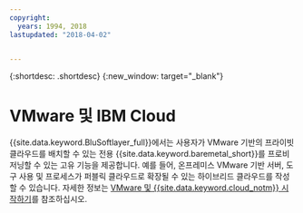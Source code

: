 ```yaml
---
copyright:
  years: 1994, 2018
lastupdated: "2018-04-02"


---
```


{:shortdesc: .shortdesc}
{:new_window: target="_blank"}

# VMware 및 IBM Cloud

{{site.data.keyword.BluSoftlayer_full}}에서는 사용자가 VMware 기반의 프라이빗 클라우드를 배치할 수 있는 전용
{{site.data.keyword.baremetal_short}}를 프로비저닝할 수 있는 고유 기능을 제공합니다. 예를 들어, 온프레미스 VMware 기반 서버, 도구 사용 및 프로세스가 퍼블릭 클라우드로 확장될 수 있는
하이브리드 클라우드를 작성할 수 있습니다. 자세한 정보는
[VMware 및 {{site.data.keyword.cloud_notm}} 시작하기](/docs/infrastructure/vmware/vmware_index.html)를 참조하십시오.
